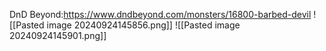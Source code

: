 DnD Beyond:https://www.dndbeyond.com/monsters/16800-barbed-devil
![[Pasted image 20240924145856.png]]
![[Pasted image 20240924145901.png]]